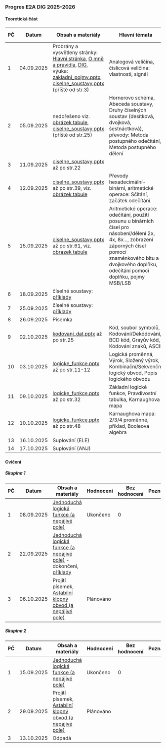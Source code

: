 ### Progres E2A DIG 2025-2026

#### Teoretická část

| PČ   | Datum      | Obsah a materiály                                            | Hlavní témata                                                | Hodnocení | Bez hodnocení | Poznámka |
| ---- | ---------- | ------------------------------------------------------------ | ------------------------------------------------------------ | --------- | ------------- | -------- |
| 1    | 04.09.2025 | Probrány a vysvětleny stránky: [Hlavní stránka](../../README.md), [O mně a pravidla](../../o-mne/readme.md), [DIG](../../predmety/dig/readme.md), výuka: [zakladni_pojmy.pptx](../../predmety/dig/materialy/zakladni_pojmy.pptx), [ciselne_soustavy.pptx](../../predmety/dig/materialy/ciselne_soustavy.pptx) (příště od str.3) | Analogová veličina, číslicová veličina: vlastnosti, signál   |           |               |          |
| 2    | 05.09.2025 | nedořešeno viz. [obrázek tabule](materialy/e2a-dig_2025-2026/tabule-001.jpg), [ciselne_soustavy.pptx](../../predmety/dig/materialy/ciselne_soustavy.pptx) (příště od str.25) | Hornerovo schéma, Abeceda soustavy, Druhy číselných soustav (desítková, dvojková, šestnáctková), převody: Metoda postupného odečítání, Metoda postupného dělení |           |               |          |
| 3    | 11.09.2025 | [ciselne_soustavy.pptx](../../predmety/dig/materialy/ciselne_soustavy.pptx)  až po str.22 |                                                              |           |               |          |
| 4    | 12.09.2025 | [ciselne_soustavy.pptx](../../predmety/dig/materialy/ciselne_soustavy.pptx)  až po str.39, viz. [obrázek tabule](materialy/e2a-dig_2025-2026/tabule-002.jpg) | Převody hexadecimální-binární, aritmetické operace: Sčítání, začátek odečítání. |           |               |          |
| 5    | 15.09.2025 | [ciselne_soustavy.pptx](../../predmety/dig/materialy/ciselne_soustavy.pptx)  až po str.61, viz. [obrázek tabule](materialy/e2a-dig_2025-2026/tabule-003.jpg) | Aritmetické operace: odečítání, použití posunu u binárních čísel pro násobení/dělení 2x, 4x, 8x..., zobrazení záporných čísel pomocí znaménkového bitu a dvojkového doplňku, odečítání pomocí doplňku, pojmy MSB/LSB |           |               |          |
| 6    | 18.09.2025 | číselné soustavy: [příklady](../../predmety/dig/materialy/sbirka-prikladu-1.pdf) |                                                              |           |               |          |
| 7    | 25.09.2025 | číselné soustavy: [příklady](../../predmety/dig/materialy/sbirka-prikladu-1.pdf) |                                                              |           |               |          |
| 8    | 26.09.2025 | Písemka                                                      |                                                              | Ukončeno  | 3             |          |
| 9    | 02.10.2025 | [kodovani_dat.pptx](../../predmety/dig/materialy/kodovani_dat.pptx) až po str.25 | Kód, soubor symbolů, Kódování/Dekódování, BCD kód, Grayův kód, Kódování znaků, ASCII |           |               |          |
| 10   | 03.10.2025 | [logicke_funkce.pptx](../../predmety/dig/materialy/logicke_funkce.pptx) až po str.11-12 | Logická proměnná, Výrok, Složený výrok, Kombinační/Sekvenční logický obvod, Popis logického obvodu |           |               |          |
| 11   | 09.10.2025 | [logicke_funkce.pptx](../../predmety/dig/materialy/logicke_funkce.pptx) až po str.32 | Základní logické funkce, Pravdivostní tabulka, Karnaughova mapa |           |               |          |
| 12   | 10.10.2025 | [logicke_funkce.pptx](../../predmety/dig/materialy/logicke_funkce.pptx) až po str.48 | Karnaughova mapa: 2/3/4 proměnné, příklad, Booleova algebra  |           |               |          |
| 13   | 16.10.2025 | Suplování (ELE)                                              |                                                              |           |               |          |
| 14   | 17.10.2025 | Suplování (ANJ)                                              |                                                              |           |               |          |

#### Cvičení

##### Skupina 1

| PČ   | Datum      | Obsah a materiály                                            | Hodnocení | Bez hodnocení | Poznámka |
| ---- | ---------- | ------------------------------------------------------------ | --------- | ------------- | -------- |
| 1    | 08.09.2025 | [Jednoduchá logická funkce (a nepájivé pole)](../../predmety/dig/bloky/cviceni/jednoducha-logicka-funkce/readme.md) | Ukončeno  | 0             |          |
| 2    | 22.09.2025 | [Jednoduchá logická funkce (a nepájivé pole)](../../predmety/dig/bloky/cviceni/jednoducha-logicka-funkce/readme.md) - dokončení, [příklady](../../predmety/dig/materialy/sbirka-prikladu-1.pdf) |           |               |          |
| 3    | 06.10.2025 | Projití písemek, [Astabilní klopný obvod (a nepájivé pole)](../../predmety/dig/bloky/cviceni/astabilni-klopny-obvod/readme.md) | Plánováno |               |          |

##### Skupina 2

| PČ   | Datum      | Obsah a materiály                                            | Hodnocení | Bez hodnocení | Poznámka |
| ---- | ---------- | ------------------------------------------------------------ | --------- | ------------- | -------- |
| 1    | 15.09.2025 | [Jednoduchá logická funkce (a nepájivé pole)](../../predmety/dig/bloky/cviceni/jednoducha-logicka-funkce/readme.md) | Ukončeno  | 0             |          |
| 2    | 29.09.2025 | Projití písemek, [Astabilní klopný obvod (a nepájivé pole)](../../predmety/dig/bloky/cviceni/astabilni-klopny-obvod/readme.md) | Plánováno |               |          |
| 3    | 13.10.2025 | Odpadá                                                       |           |               |          |